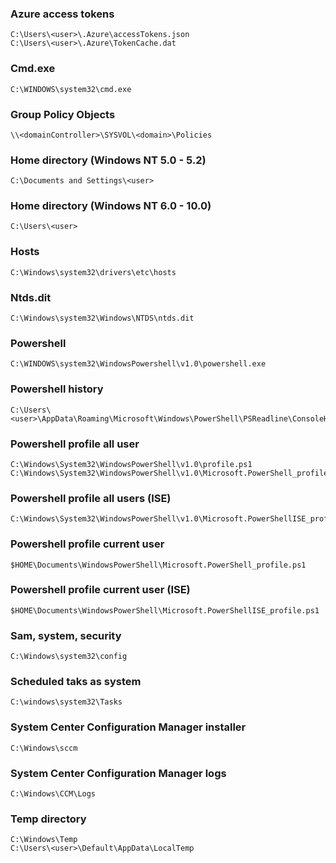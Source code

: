 ### Azure access tokens
```
C:\Users\<user>\.Azure\accessTokens.json
C:\Users\<user>\.Azure\TokenCache.dat
```

### Cmd.exe 
```
C:\WINDOWS\system32\cmd.exe
```

### Group Policy Objects 
```
\\<domainController>\SYSVOL\<domain>\Policies
```

### Home directory (Windows NT 5.0 - 5.2) 
```
C:\Documents and Settings\<user>
```

### Home directory (Windows NT 6.0 - 10.0) 
```
C:\Users\<user>
```

### Hosts 
```
C:\Windows\system32\drivers\etc\hosts
```

### Ntds.dit 
```
C:\Windows\system32\Windows\NTDS\ntds.dit
```

### Powershell 
```
C:\WINDOWS\system32\WindowsPowershell\v1.0\powershell.exe
```

### Powershell history 
```
C:\Users\<user>\AppData\Roaming\Microsoft\Windows\PowerShell\PSReadline\ConsoleHost_history.txt
```

### Powershell profile all user 
```
C:\Windows\System32\WindowsPowerShell\v1.0\profile.ps1
C:\Windows\System32\WindowsPowerShell\v1.0\Microsoft.PowerShell_profile.ps1
```

### Powershell profile all users (ISE) 
```
C:\Windows\System32\WindowsPowerShell\v1.0\Microsoft.PowerShellISE_profile.ps1
```

### Powershell profile current user 
```
$HOME\Documents\WindowsPowerShell\Microsoft.PowerShell_profile.ps1
```

### Powershell profile current user (ISE) 
```
$HOME\Documents\WindowsPowerShell\Microsoft.PowerShellISE_profile.ps1
```

### Sam, system, security 
```
C:\Windows\system32\config
```

### Scheduled taks as system 
```
C:\windows\system32\Tasks
```

### System Center Configuration Manager installer 
```
C:\Windows\sccm
```

### System Center Configuration Manager logs 
```
C:\Windows\CCM\Logs
```

### Temp directory
```
C:\Windows\Temp
C:\Users\<user>\Default\AppData\LocalTemp
```

